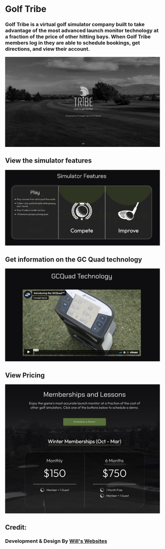 # Golf Tribe
### Golf Tribe is a virtual golf simulator company built to take advantage of the most advanced launch monitor technology at a fraction of the price of other hitting bays. When Golf Tribe members log in they are able to schedule bookings, get directions, and view their account.
![Golf Tribe Preview](./src/img/social-share.jpg)
## View the simulator features
![Simulator Features Preview](./src/img/features-preview.png)
## Get information on the GC Quad technology
![Technology Preview](./src/img/technology-preview.png)
## View Pricing
![Pricing Preview](./src/img/pricing-preview.png)
## Credit:
### Development & Design By [Will's Websites](https://www.willswebsitesdesign.com)
